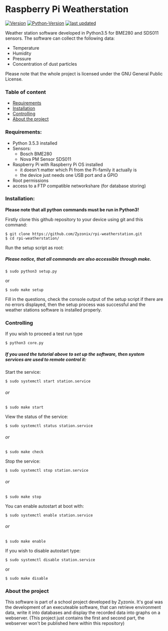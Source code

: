 # Raspberry Pi Weatherstation

[![Version](https://img.shields.io/badge/Version-1.3-orange)]() 
[![Python-Version](https://img.shields.io/badge/Python-3.5.3-blue)]()
[![last updated](https://img.shields.io/badge/last%20updated-18/07/2021-9cf)]()

Weather station software developed in Python3.5 for BME280 and SDS011 sensors.
The software can collect the following data: 
- Temperature
- Humidity
- Pressure
- Concentration of dust particles 

Please note that the whole project is licensed under the GNU General Public License.

### Table of content
* [Requirements](#requirements)
* [Installation](#installation)
* [Controlling](#controlling)
* [About the project](#about-the-project)

### Requirements:
* Python 3.5.3 installed
* Sensors:
  - Bosch BME280 
  - Nova PM Sensor SDS011
* Raspberry Pi with Raspberry Pi OS installed 
  - it doesn't matter which Pi from the Pi-family it actually is
  - the device just needs one USB port and a GPIO
* Root permissions
* access to a FTP compatible networkshare (for database storing)

### Installation:
**Please note that all python commands must be run in Python3!**

Firstly clone this github repository to your device using git and this command:
```
$ git clone https://github.com/Zyzonix/rpi-weatherstation.git
$ cd rpi-weatherstation/
```
Run the setup script as root:
##### Please notice, that all commands are also accessible through make.
```
$ sudo python3 setup.py
```
or
```
$ sudo make setup
```
Fill in the questions, check the console output of the setup script if there are no errors displayed, then the setup process was successful and the weather stations software is installed properly.

### Controlling
If you wish to proceed a test run type
```
$ python3 core.py
```
##### If you used the tutorial above to set up the software, then system services are used to remote control it:
Start the service:
```
$ sudo systemctl start station.service  
```
###### or
```
$ sudo make start
```
View the status of the service:
```
$ sudo systemctl status station.service
```
###### or
```
$ sudo make check
```
Stop the service:
```
$ sudo systemctl stop station.service
```
###### or
```
$ sudo make stop
```
You can enable autostart at boot with:
```
$ sudo systemctl enable station.service
```
###### or
```
$ sudo make enable
```
If you wish to disable autostart type:
```
$ sudo systemctl disable station.service
```
or
```
$ sudo make disable
```

### About the project
This software is part of a school project developed by Zyzonix. It's goal was the development of an executeable software, that can retrieve environment data, write it into databases and display the recorded data into graphs on a webserver. 
(This project just contains the first and second part, the webserver won't be published here within this repository)
